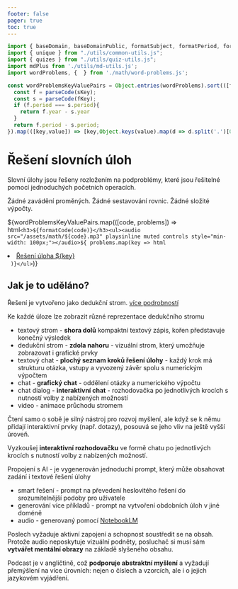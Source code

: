 ```yaml
---
footer: false
pager: true
toc: true
---
```


```js
import { baseDomain, baseDomainPublic, formatSubject, formatPeriod, formatCode, parseCode, formatShortCode} from './utils/quiz-string-utils.js';
import { unique } from "./utils/common-utils.js";
import { quizes } from "./utils/quiz-utils.js";
import mdPlus from './utils/md-utils.js';
import wordProblems, {  } from './math/word-problems.js';

const wordProblemsKeyValuePairs = Object.entries(wordProblems).sort(([fKey],[sKey]) => {
  const f = parseCode(sKey);
  const s = parseCode(fKey);
  if (f.period === s.period){
    return f.year - s.year
  }
  return f.period - s.period;
}).map(([key,value]) => [key,Object.keys(value).map(d => d.split('.')[0]).filter(unique).sort((f,s) => f - s)]);
```

# Řešení slovních úloh

Slovní úlohy jsou řešeny rozložením na podproblémy, které jsou řešitelné pomocí jednoduchých početních operacích.

<div class="tip" label="Řešení pouze logickou úvahou">
  Žádné zavádění proměných. Žádné sestavování rovnic. Žádné složité výpočty.
</div>


${wordProblemsKeyValuePairs.map(([code, problems]) => html`<h3>${formatCode(code)}</h3><ul><audio src="/assets/math/${code}.mp3" playsinline muted controls style="min-width: 100px;"></audio>${
  problems.map(key => html`<li><a href="./word-problem-${code}-n-${key}">Řešení úloha ${key}</a></li>`
)}</ul>`)}


## Jak je to uděláno?

Řešení je vytvořeno jako dedukční strom. [více podrobností](/math-deduction)

Ke každé úloze lze zobrazit různé reprezentace dedukčního stromu
- textový strom - **shora dolů** kompaktní textový zápis, kořen představuje konečný výsledek
- dedukční strom - **zdola nahoru** - vizuální strom, který umožňuje zobrazovat i grafické prvky
- textový chat - **plochý seznam kroků řešení úlohy** - každý krok má strukturu otázka, vstupy a vyvozený závěr spolu s numerickým výpočtem
- chat - **grafický chat** - oddělení otázky a numerického výpočtu
- chat dialog - **interaktivní chat** - rozhodovačka po jednotlivých krocích s nutností volby z nabízených možností
- video - animace průchodu stromem

<div class="tip" label="Rozhodovačka">  
  Čtení samo o sobě je silný nástroj pro rozvoj myšlení, ale když se k němu přidají interaktivní prvky (např. dotazy), posouvá se jeho vliv na ještě vyšší úroveň.

  Vyzkoušej <b>interaktivní rozhodovačku</b> ve formě chatu po jednotlivých krocích s nutností volby z nabízených možností.
</div>

Propojení s AI - je vygenerován jednoduchí prompt, který může obsahovat zadání i textové řešení úlohy
- smart řešení - prompt na převedení heslovitého řešení do srozumitelnější podoby pro uživatele
- generování více příkladů - prompt na vytvoření obdobních úloh v jiné doméně
- audio - generovaný pomocí <a href="https://notebooklm.google.com/"><i class="fa-brands fa-google"></i> NotebookLM</a>

<div class="tip" label="Poslechni si podcast">
  Poslech vyžaduje aktivní zapojení a schopnost soustředit se na obsah. Protože audio neposkytuje vizuální podněty, posluchač si musí sám <b>vytvářet mentální obrazy</b> na základě slyšeného obsahu.
  
  Podcast je v angličtině, což <b>podporuje abstraktní myšlení</b> a vyžadují přemýšlení na více úrovních: nejen o číslech a vzorcích, ale i o jejich jazykovém vyjádření.
</div>

